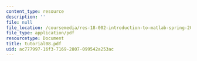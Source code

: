 ```yaml
---
content_type: resource
description: ''
file: null
file_location: /coursemedia/res-18-002-introduction-to-matlab-spring-2008/ac77799716f371692807099542a253ac_tutorial08.pdf
file_type: application/pdf
resourcetype: Document
title: tutorial08.pdf
uid: ac777997-16f3-7169-2807-099542a253ac
---
```


